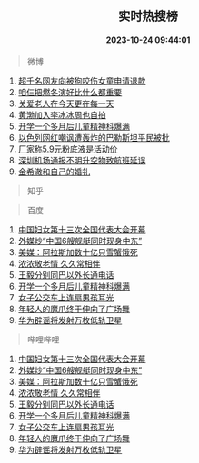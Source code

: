 <div align="center"><h2>实时热搜榜</h2><h4>2023-10-24 09:44:01</h4></div>

> 微博  

1. [超千名网友向被狗咬伤女童申请退款](https://s.weibo.com/weibo?q=%23%E8%B6%85%E5%8D%83%E5%90%8D%E7%BD%91%E5%8F%8B%E5%90%91%E8%A2%AB%E7%8B%97%E5%92%AC%E4%BC%A4%E5%A5%B3%E7%AB%A5%E7%94%B3%E8%AF%B7%E9%80%80%E6%AC%BE%23&t=31&band_rank=1&Refer=top)<br />
2. [咱仨把燃冬演好比什么都重要](https://s.weibo.com/weibo?q=%23%E5%92%B1%E4%BB%A8%E6%8A%8A%E7%87%83%E5%86%AC%E6%BC%94%E5%A5%BD%E6%AF%94%E4%BB%80%E4%B9%88%E9%83%BD%E9%87%8D%E8%A6%81%23&t=31&band_rank=2&Refer=top)<br />
3. [关爱老人在今天更在每一天](https://s.weibo.com/weibo?q=%23%E5%85%B3%E7%88%B1%E8%80%81%E4%BA%BA%E5%9C%A8%E4%BB%8A%E5%A4%A9%E6%9B%B4%E5%9C%A8%E6%AF%8F%E4%B8%80%E5%A4%A9%23&t=31&band_rank=3&Refer=top)<br />
4. [黄渤加入李冰冰周也自拍](https://s.weibo.com/weibo?q=%23%E9%BB%84%E6%B8%A4%E5%8A%A0%E5%85%A5%E6%9D%8E%E5%86%B0%E5%86%B0%E5%91%A8%E4%B9%9F%E8%87%AA%E6%8B%8D%23&t=31&band_rank=4&Refer=top)<br />
5. [开学一个多月后儿童精神科爆满](https://s.weibo.com/weibo?q=%23%E5%BC%80%E5%AD%A6%E4%B8%80%E4%B8%AA%E5%A4%9A%E6%9C%88%E5%90%8E%E5%84%BF%E7%AB%A5%E7%B2%BE%E7%A5%9E%E7%A7%91%E7%88%86%E6%BB%A1%23&t=31&band_rank=5&Refer=top)<br />
6. [以色列网红嘲讽遭轰炸的巴勒斯坦平民被批](https://s.weibo.com/weibo?q=%23%E4%BB%A5%E8%89%B2%E5%88%97%E7%BD%91%E7%BA%A2%E5%98%B2%E8%AE%BD%E9%81%AD%E8%BD%B0%E7%82%B8%E7%9A%84%E5%B7%B4%E5%8B%92%E6%96%AF%E5%9D%A6%E5%B9%B3%E6%B0%91%E8%A2%AB%E6%89%B9%23&t=31&band_rank=6&Refer=top)<br />
7. [厂家称5.9元粉底液是活动价](https://s.weibo.com/weibo?q=%23%E5%8E%82%E5%AE%B6%E7%A7%B05.9%E5%85%83%E7%B2%89%E5%BA%95%E6%B6%B2%E6%98%AF%E6%B4%BB%E5%8A%A8%E4%BB%B7%23&t=31&band_rank=7&Refer=top)<br />
8. [深圳机场通报不明升空物致航班延误](https://s.weibo.com/weibo?q=%23%E6%B7%B1%E5%9C%B3%E6%9C%BA%E5%9C%BA%E9%80%9A%E6%8A%A5%E4%B8%8D%E6%98%8E%E5%8D%87%E7%A9%BA%E7%89%A9%E8%87%B4%E8%88%AA%E7%8F%AD%E5%BB%B6%E8%AF%AF%23&t=31&band_rank=8&Refer=top)<br />
9. [金希澈和自己的婚礼](https://s.weibo.com/weibo?q=%23%E9%87%91%E5%B8%8C%E6%BE%88%E5%92%8C%E8%87%AA%E5%B7%B1%E7%9A%84%E5%A9%9A%E7%A4%BC%23&t=31&band_rank=9&Refer=top)<br />

> 知乎  


> 百度  

1. [中国妇女第十三次全国代表大会开幕](https://www.baidu.com/s?wd=%E4%B8%AD%E5%9B%BD%E5%A6%87%E5%A5%B3%E7%AC%AC%E5%8D%81%E4%B8%89%E6%AC%A1%E5%85%A8%E5%9B%BD%E4%BB%A3%E8%A1%A8%E5%A4%A7%E4%BC%9A%E5%BC%80%E5%B9%95&sa=fyb_news&rsv_dl=fyb_news)<br />
2. [外媒炒“中国6艘舰艇同时现身中东”](https://www.baidu.com/s?wd=%E5%A4%96%E5%AA%92%E7%82%92%E2%80%9C%E4%B8%AD%E5%9B%BD6%E8%89%98%E8%88%B0%E8%89%87%E5%90%8C%E6%97%B6%E7%8E%B0%E8%BA%AB%E4%B8%AD%E4%B8%9C%E2%80%9D&sa=fyb_news&rsv_dl=fyb_news)<br />
3. [美媒：阿拉斯加数十亿只雪蟹饿死](https://www.baidu.com/s?wd=%E7%BE%8E%E5%AA%92%EF%BC%9A%E9%98%BF%E6%8B%89%E6%96%AF%E5%8A%A0%E6%95%B0%E5%8D%81%E4%BA%BF%E5%8F%AA%E9%9B%AA%E8%9F%B9%E9%A5%BF%E6%AD%BB&sa=fyb_news&rsv_dl=fyb_news)<br />
4. [浓浓敬老情 久久常相伴](https://www.baidu.com/s?wd=%E6%B5%93%E6%B5%93%E6%95%AC%E8%80%81%E6%83%85+%E4%B9%85%E4%B9%85%E5%B8%B8%E7%9B%B8%E4%BC%B4&sa=fyb_news&rsv_dl=fyb_news)<br />
5. [王毅分别同巴以外长通电话](https://www.baidu.com/s?wd=%E7%8E%8B%E6%AF%85%E5%88%86%E5%88%AB%E5%90%8C%E5%B7%B4%E4%BB%A5%E5%A4%96%E9%95%BF%E9%80%9A%E7%94%B5%E8%AF%9D&sa=fyb_news&rsv_dl=fyb_news)<br />
6. [开学一个多月后儿童精神科爆满](https://www.baidu.com/s?wd=%E5%BC%80%E5%AD%A6%E4%B8%80%E4%B8%AA%E5%A4%9A%E6%9C%88%E5%90%8E%E5%84%BF%E7%AB%A5%E7%B2%BE%E7%A5%9E%E7%A7%91%E7%88%86%E6%BB%A1&sa=fyb_news&rsv_dl=fyb_news)<br />
7. [女子公交车上连扇男孩耳光](https://www.baidu.com/s?wd=%E5%A5%B3%E5%AD%90%E5%85%AC%E4%BA%A4%E8%BD%A6%E4%B8%8A%E8%BF%9E%E6%89%87%E7%94%B7%E5%AD%A9%E8%80%B3%E5%85%89&sa=fyb_news&rsv_dl=fyb_news)<br />
8. [年轻人的魔爪终于伸向了广场舞](https://www.baidu.com/s?wd=%E5%B9%B4%E8%BD%BB%E4%BA%BA%E7%9A%84%E9%AD%94%E7%88%AA%E7%BB%88%E4%BA%8E%E4%BC%B8%E5%90%91%E4%BA%86%E5%B9%BF%E5%9C%BA%E8%88%9E&sa=fyb_news&rsv_dl=fyb_news)<br />
9. [华为辟谣将发射万枚低轨卫星](https://www.baidu.com/s?wd=%E5%8D%8E%E4%B8%BA%E8%BE%9F%E8%B0%A3%E5%B0%86%E5%8F%91%E5%B0%84%E4%B8%87%E6%9E%9A%E4%BD%8E%E8%BD%A8%E5%8D%AB%E6%98%9F&sa=fyb_news&rsv_dl=fyb_news)<br />

> 哔哩哔哩  

1. [中国妇女第十三次全国代表大会开幕](https://www.baidu.com/s?wd=%E4%B8%AD%E5%9B%BD%E5%A6%87%E5%A5%B3%E7%AC%AC%E5%8D%81%E4%B8%89%E6%AC%A1%E5%85%A8%E5%9B%BD%E4%BB%A3%E8%A1%A8%E5%A4%A7%E4%BC%9A%E5%BC%80%E5%B9%95&sa=fyb_news&rsv_dl=fyb_news)<br />
2. [外媒炒“中国6艘舰艇同时现身中东”](https://www.baidu.com/s?wd=%E5%A4%96%E5%AA%92%E7%82%92%E2%80%9C%E4%B8%AD%E5%9B%BD6%E8%89%98%E8%88%B0%E8%89%87%E5%90%8C%E6%97%B6%E7%8E%B0%E8%BA%AB%E4%B8%AD%E4%B8%9C%E2%80%9D&sa=fyb_news&rsv_dl=fyb_news)<br />
3. [美媒：阿拉斯加数十亿只雪蟹饿死](https://www.baidu.com/s?wd=%E7%BE%8E%E5%AA%92%EF%BC%9A%E9%98%BF%E6%8B%89%E6%96%AF%E5%8A%A0%E6%95%B0%E5%8D%81%E4%BA%BF%E5%8F%AA%E9%9B%AA%E8%9F%B9%E9%A5%BF%E6%AD%BB&sa=fyb_news&rsv_dl=fyb_news)<br />
4. [浓浓敬老情 久久常相伴](https://www.baidu.com/s?wd=%E6%B5%93%E6%B5%93%E6%95%AC%E8%80%81%E6%83%85+%E4%B9%85%E4%B9%85%E5%B8%B8%E7%9B%B8%E4%BC%B4&sa=fyb_news&rsv_dl=fyb_news)<br />
5. [王毅分别同巴以外长通电话](https://www.baidu.com/s?wd=%E7%8E%8B%E6%AF%85%E5%88%86%E5%88%AB%E5%90%8C%E5%B7%B4%E4%BB%A5%E5%A4%96%E9%95%BF%E9%80%9A%E7%94%B5%E8%AF%9D&sa=fyb_news&rsv_dl=fyb_news)<br />
6. [开学一个多月后儿童精神科爆满](https://www.baidu.com/s?wd=%E5%BC%80%E5%AD%A6%E4%B8%80%E4%B8%AA%E5%A4%9A%E6%9C%88%E5%90%8E%E5%84%BF%E7%AB%A5%E7%B2%BE%E7%A5%9E%E7%A7%91%E7%88%86%E6%BB%A1&sa=fyb_news&rsv_dl=fyb_news)<br />
7. [女子公交车上连扇男孩耳光](https://www.baidu.com/s?wd=%E5%A5%B3%E5%AD%90%E5%85%AC%E4%BA%A4%E8%BD%A6%E4%B8%8A%E8%BF%9E%E6%89%87%E7%94%B7%E5%AD%A9%E8%80%B3%E5%85%89&sa=fyb_news&rsv_dl=fyb_news)<br />
8. [年轻人的魔爪终于伸向了广场舞](https://www.baidu.com/s?wd=%E5%B9%B4%E8%BD%BB%E4%BA%BA%E7%9A%84%E9%AD%94%E7%88%AA%E7%BB%88%E4%BA%8E%E4%BC%B8%E5%90%91%E4%BA%86%E5%B9%BF%E5%9C%BA%E8%88%9E&sa=fyb_news&rsv_dl=fyb_news)<br />
9. [华为辟谣将发射万枚低轨卫星](https://www.baidu.com/s?wd=%E5%8D%8E%E4%B8%BA%E8%BE%9F%E8%B0%A3%E5%B0%86%E5%8F%91%E5%B0%84%E4%B8%87%E6%9E%9A%E4%BD%8E%E8%BD%A8%E5%8D%AB%E6%98%9F&sa=fyb_news&rsv_dl=fyb_news)<br />
